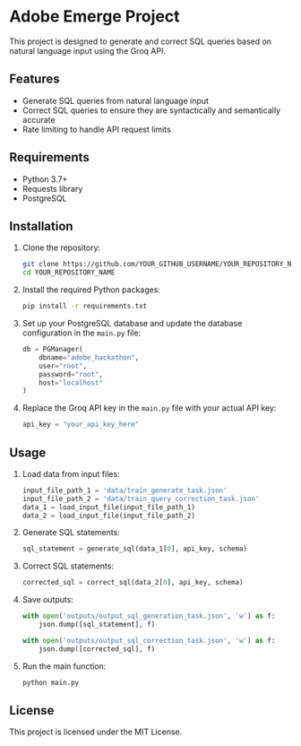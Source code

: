 # Adobe Emerge Project

This project is designed to generate and correct SQL queries based on natural language input using the Groq API.

## Features

- Generate SQL queries from natural language input
- Correct SQL queries to ensure they are syntactically and semantically accurate
- Rate limiting to handle API request limits

## Requirements

- Python 3.7+
- Requests library
- PostgreSQL

## Installation

1. Clone the repository:

    ```bash
    git clone https://github.com/YOUR_GITHUB_USERNAME/YOUR_REPOSITORY_NAME.git
    cd YOUR_REPOSITORY_NAME
    ```

2. Install the required Python packages:

    ```bash
    pip install -r requirements.txt
    ```

3. Set up your PostgreSQL database and update the database configuration in the `main.py` file:

    ```python
    db = PGManager(
        dbname="adobe_hackathon",
        user="root",
        password="root",
        host="localhost"
    )
    ```

4. Replace the Groq API key in the `main.py` file with your actual API key:

    ```python
    api_key = "your_api_key_here"
    ```

## Usage

1. Load data from input files:

    ```python
    input_file_path_1 = 'data/train_generate_task.json'
    input_file_path_2 = 'data/train_query_correction_task.json'
    data_1 = load_input_file(input_file_path_1)
    data_2 = load_input_file(input_file_path_2)
    ```

2. Generate SQL statements:

    ```python
    sql_statement = generate_sql(data_1[0], api_key, schema)
    ```

3. Correct SQL statements:

    ```python
    corrected_sql = correct_sql(data_2[0], api_key, schema)
    ```

4. Save outputs:

    ```python
    with open('outputs/output_sql_generation_task.json', 'w') as f:
        json.dump([sql_statement], f)    
    
    with open('outputs/output_sql_correction_task.json', 'w') as f:
        json.dump([corrected_sql], f)
    ```

5. Run the main function:

    ```bash
    python main.py
    ```

## License

This project is licensed under the MIT License.
